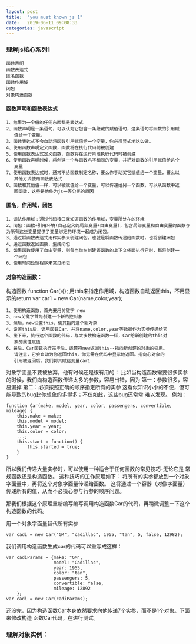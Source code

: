 ```yaml
---
layout: post
title:  "you must known js 1"
date:   2019-06-11 09:08:33
categories: javascript
---
```


### 理解js核心系列1
	
	函数声明
	函数表达式
	匿名函数
	函数作用域
	闭包
	对象构造函数
<!--more-->

#### 函数声明和函数表达式

	1、结果为一个值的任何东西都是表达式
	2、函数声明是一条语句，可以认为它包含一条隐藏的赋值语句，这条语句将函数的引用赋
	   值给一个变量。
	3、函数表达式不会自动将函数引用赋值给一个变量，你必须显式地这么做。
	4、使用函数声明定义函数，函数将在执行代码前被创建
	5、使用函数表达式定义函数，函数将在运行阶段执行代码时被创建
	6、使用函数声明时候，将创建一个与函数名字相同的变量，并把对函数的引用赋值给这个
	   变量
	7、使用函数表达式时，通常不给函数制定名称，要么你手动奖它赋值给一个变量，要么以
	   其他方式使用函数表达式
	8、函数和其他值一样，可以被赋值给一个变量，可以传递给另一个函数，可以从函数中返
	   回函数，这些是他作为js一等公民的原因


#### 匿名，作用域，闭包

	1、词法作用域：通过代码接口就知道函数的作用域，变量所处在的环境
	2、闭包：函数+引用环境(自己定义的局部变量+自由变量)，包含局部变量和自由变量的函数与为所有这些变量提供了变量绑定的环境一起成为闭包。
	3、通过将函数表达式用作实参来创建闭包，也就是将函数传递给函数时，也将创建闭包
	4、通过函数返回函数，生成闭包
	5、如果函数使用了自由变量，则每当你在创建该函数的上下文外面执行它时，都将创建一
	   个闭包
	6、使用时间处理程序来常见闭包



#### 对象构造函数：
构造函数 function Car(){}; 用this来指定作用域，构造函数自动返回this，不用显示的return
var car1 = new Car(name,color,year);

	1、使用构造函数，首先要用关键字 new
	2、new关键字首先创建一个新的控对象
	3、然后，new设置this，使其指向这个新对象
	4、设置this后，调用函数Car，并将name,color,year等数据作为实参传递给它
	5、接下来，执行这个函数的代码，与大多数构造函数一样，Car给新创建的this对
	   象的属性赋值
	6、最后，Car函数执行完毕后，运算符new返回this--指向新创建的对象的引用。
	   请注意，它会自动为你返回this，你无需在代码中显示地返回。指向心对象的
	   引用被返回后，我们将其赋给变量car1

对象字面量不要被放弃，他有时候还是很有用的：
比如当构造函数需要很多实参的时候，我们向构造函数传递太多的参数，容易出错，因为
第一：参数很多，容易漏掉
第二：必须按照正确的顺序指定所有的实参
这看似知识小小的不便，但可能导致的bug比你想象的多得多；不仅如此，这些bug还常常
难以发现。
例如：

	function Car(make, model, year, color, passengers, convertible, mileage) {
		this.make = make;
		this.model = model;
		this.year = year;
		this.color = color;
		...;
		this.start = function() {
			this.started = true;
		}
	}

所以我们传递大量实参时，可以使用一种适合于任何函数的常见技巧-无论它是
常规函数还是构造函数。
这种技巧的工作原理如下：
将所有的实参都放到一个对象字面量中，再将这个对象字面量传递给函数。
这将通过一个容器（对像字面量）传递所有的值，从而不必操心参与行参的顺序问题。

那我们根据这个原理重新编写编写调用构造函数Car的代码，再稍微调整一下这个构造函数的代码。

用一个对象字面量替代所有实参

	var cadi = new Car("GM", "cadillac", 1955, "tan", 5, false, 12982);

我们调用构造函数生成car的代码可以重写成这样：

	var cadiParams = {make: "GM",
					  model: "Cadillac",
					  year: 1955,
					  color: "tan",
					  passengers: 5,
					  convertible: false,
					  mileage: 12892	
		};
	var cadi = new Car(cadiParams);

还没完，因为构造函数Car本身依然要求向他传递7个实参，而不是1个对象。下面来修改构造
函数Car代码，在进行测试。

### 理解对象实例：


















